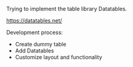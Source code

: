 Trying to implement the table library Datatables.

https://datatables.net/

Development process:

- Create dummy table
- Add Datatables
- Customize layout and functionality